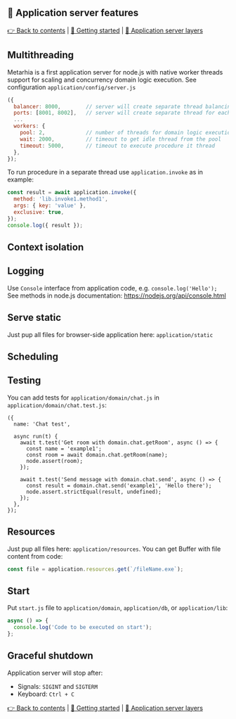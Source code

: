 ## 🧩 Application server features

[👉 Back to contents](/) | [🚀 Getting started](/content/en/START.md) | [🥞 Application server layers](/content/en/LAYERS.md)

## Multithreading

Metarhia is a first application server for node.js with native worker threads support for scaling and concurrency domain logic execution.
See configuration `application/config/server.js`

```js
({
  balancer: 8000,        // server will create separate thread balancing
  ports: [8001, 8002],   // server will create separate thread for each port
  ...  
  workers: {
    pool: 2,             // number of threads for domain logic execution
    wait: 2000,          // timeout to get idle thread from the pool
    timeout: 5000,       // timeout to execute procedure it thread
  },
});
```

To run procedure in a separate thread use `application.invoke` as in example:

```js
const result = await application.invoke({
  method: 'lib.invoke1.method1',
  args: { key: 'value' },
  exclusive: true,
});
console.log({ result });
```

## Context isolation

## Logging

Use `Console` interface from application code, e.g. `console.log('Hello');`
See methods in node.js documentation: https://nodejs.org/api/console.html

## Serve static

Just pup all files for browser-side application here: `application/static`

## Scheduling

## Testing

You can add tests for `application/domain/chat.js` in `application/domain/chat.test.js`:

```
({
  name: 'Chat test',

  async run(t) {
    await t.test('Get room with domain.chat.getRoom', async () => {
      const name = 'example1';
      const room = await domain.chat.getRoom(name);
      node.assert(room);
    });

    await t.test('Send message with domain.chat.send', async () => {
      const result = domain.chat.send('example1', 'Hello there');
      node.assert.strictEqual(result, undefined);
    });
  },
});
```

## Resources

Just pup all files here: `application/resources`. You can get Buffer with file content from code:
```js
const file = application.resources.get(`/fileName.exe`);
```
    
## Start

Put `start.js` file to `application/domain`, `application/db`, or `application/lib`:

```js
async () => {
  console.log('Code to be executed on start');
};
```

## Graceful shutdown

Application server will stop after:
- Signals: `SIGINT` and `SIGTERM`
- Keyboard: `Ctrl + C`

[👉 Back to contents](/) | [🚀 Getting started](/content/en/START.md) | [🥞 Application server layers](/content/en/LAYERS.md)
